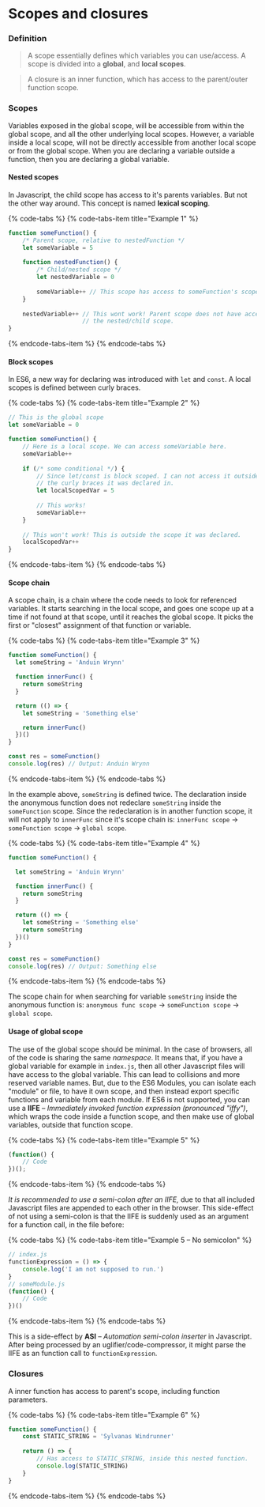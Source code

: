 # Scopes and closures

### Definition

> A scope essentially defines which variables you can use/access. A scope is divided into a **global**, and **local scopes**.

> A closure is an inner function, which has access to the parent/outer function scope.

### Scopes

Variables exposed in the global scope, will be accessible from within the global scope, and all the other underlying local scopes. However, a variable inside a local scope, will not be directly accessible from another local scope or from the global scope. When you are declaring a variable outside a function, then you are declaring a global variable.

#### Nested scopes

In Javascript, the child scope has access to it's parents variables. But not the other way around. This concept is named **lexical scoping**.

{% code-tabs %}
{% code-tabs-item title="Example 1" %}
```javascript
function someFunction() {
    /* Parent scope, relative to nestedFunction */
    let someVariable = 5
    
    function nestedFunction() {
        /* Child/nested scope */
        let nestedVariable = 0
        
        someVariable++ // This scope has access to someFunction's scope.
    }
    
    nestedVariable++ // This wont work! Parent scope does not have access to
                     // the nested/child scope.
}
```
{% endcode-tabs-item %}
{% endcode-tabs %}

#### Block scopes

In ES6, a new way for declaring was introduced with `let` and `const`.  A local scopes is defined between curly braces. 

{% code-tabs %}
{% code-tabs-item title="Example 2" %}
```javascript
// This is the global scope
let someVariable = 0

function someFunction() {
    // Here is a local scope. We can access someVariable here.
    someVariable++
    
    if (/* some conditional */) {
        // Since let/const is block scoped. I can not access it outside
        // the curly braces it was declared in.
        let localScopedVar = 5
        
        // This works!
        someVariable++
    }
    
    // This won't work! This is outside the scope it was declared.
    localScopedVar++
}
```
{% endcode-tabs-item %}
{% endcode-tabs %}

#### Scope chain

A scope chain, is a chain where the code needs to look for referenced variables. It starts searching in the local scope, and goes one scope up at a time if not found at that scope, until it reaches the global scope. It picks the first or "closest" assignment of that function or variable.

{% code-tabs %}
{% code-tabs-item title="Example 3" %}
```javascript
function someFunction() {
  let someString = 'Anduin Wrynn'

  function innerFunc() {
    return someString
  }

  return (() => {
    let someString = 'Something else'

    return innerFunc()
  })()
}

const res = someFunction()
console.log(res) // Output: Anduin Wrynn
```
{% endcode-tabs-item %}
{% endcode-tabs %}

In the example above, `someString` is defined twice. The declaration inside the anonymous function does not redeclare `someString` inside the `someFunction` scope. Since the redeclaration is in another function scope, it will not apply to `innerFunc` since it's scope chain is: `innerFunc scope` → `someFunction scope` → `global scope`. 

{% code-tabs %}
{% code-tabs-item title="Example 4" %}
```javascript
function someFunction() {

  let someString = 'Anduin Wrynn'

  function innerFunc() {
    return someString
  }

  return (() => {
    let someString = 'Something else'
    return someString
  })()
}

const res = someFunction()
console.log(res) // Output: Something else
```
{% endcode-tabs-item %}
{% endcode-tabs %}

The scope chain for when searching for variable `someString` inside the anonymous function is: `anonymous func scope` → `someFunction scope` → `global scope`. 

#### Usage of global scope

The use of the global scope should be minimal. In the case of browsers, all of the code is sharing the same _namespace_. It means that, if you have a global variable for example in `index.js`,  then all other Javascript files will have access to the global variable. This can lead to collisions and more reserved variable names. But, due to the ES6 Modules, you can isolate each "module" or file, to have it own scope, and then instead export specific functions and variable from each module. If ES6 is not supported, you can use a **IIFE** – _Immediately invoked function expression_ _\(pronounced "iffy"\)_, which wraps the code inside a function scope, and then make use of global variables, outside that function scope. 

{% code-tabs %}
{% code-tabs-item title="Example 5" %}
```javascript
(function() {
    // Code    
})();
```
{% endcode-tabs-item %}
{% endcode-tabs %}

_It is recommended to use a semi-colon after an IIFE,_ due to that all included Javascript files are appended to each other in the browser. This side-effect of not using a semi-colon is that the IIFE is suddenly used as an argument for a function call, in the file before:

{% code-tabs %}
{% code-tabs-item title="Example 5 – No semicolon" %}
```javascript
// index.js
functionExpression = () => {
    console.log('I am not supposed to run.')
}
// someModule.js
(function() {
    // Code
})()
```
{% endcode-tabs-item %}
{% endcode-tabs %}

This is a side-effect by **ASI** – _Automation semi-colon inserter_ in Javascript. After being processed by an uglifier/code-compressor, it might parse the IIFE as an function call to `functionExpression`. 

### Closures

A inner function has access to parent's scope, including function parameters. 

{% code-tabs %}
{% code-tabs-item title="Example 6" %}
```javascript
function someFunction() {
    const STATIC_STRING = 'Sylvanas Windrunner'
    
    return () => {
        // Has access to STATIC_STRING, inside this nested function.
        console.log(STATIC_STRING)
    }
}
```
{% endcode-tabs-item %}
{% endcode-tabs %}



